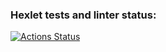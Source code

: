 ### Hexlet tests and linter status:
[![Actions Status](https://github.com/Jevda/python-project-83/actions/workflows/hexlet-check.yml/badge.svg)](https://github.com/Jevda/python-project-83/actions)